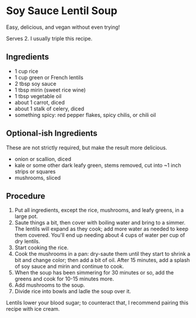 # Soy Sauce Lentil Soup

Easy, delicious, and vegan without even trying!

Serves 2. I usually triple this recipe.

## Ingredients

- 1 cup rice
- 1 cup green or French lentils
- 2 tbsp soy sauce
- 1 tbsp mirin (sweet rice wine)
- 1 tbsp vegetable oil
- about 1 carrot, diced
- about 1 stalk of celery, diced
- something spicy: red pepper flakes, spicy chilis, or chili oil

## Optional-ish Ingredients

These are not strictly required, but make the result more delicious.

- onion or scallion, diced
- kale or some other dark leafy green, stems removed, cut into ~1 inch strips or squares
- mushrooms, sliced

## Procedure

1. Put all ingredients, except the rice, mushrooms, and leafy greens, in a large pot.
2. Saute things a bit, then cover with boiling water and bring to a simmer. The lentils will expand as they cook;
   add more water as needed to keep them covered. You'll end up needing about 4 cups of water per cup of dry lentils.
4. Start cooking the rice.
5. Cook the mushrooms in a pan: dry-saute them until they start to shrink a bit and change color; then add a bit of oil.
   After 15 minutes, add a splash of soy sauce and mirin and continue to cook.
5. When the soup has been simmering for 30 minutes or so, add the greens and cook for 10-15 minutes more.
6. Add mushrooms to the soup.
7. Divide rice into bowls and ladle the soup over it.

Lentils lower your blood sugar; to counteract that, I recommend pairing this recipe with ice cream.
